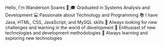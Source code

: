 Hello, I'm Wanderson Soares 👋
🎓 Graduated in Systems Analysis and Development
💻 Passionate about Technology and Programming
📚 I have Java, HTML, CSS, JavaScript, and MySQL skills
🚀 Always looking for new challenges and learning in the world of development
🚀 Enthusiast of new technologies and development methodologies
🚀 Always learning and exploring new technologies
